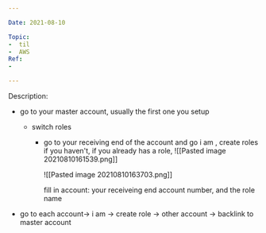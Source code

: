 ```yaml
---

Date: 2021-08-10

Topic:
-  til
-  AWS
Ref:
-

---
```


Description:
* go to your master account, usually the first one you setup
	* switch roles


		* go to your receiving end of the account and go i am , create roles if you haven't, if you already has a role, 
			![[Pasted image 20210810161539.png]]
			
			![[Pasted image 20210810163703.png]]
			
			
			fill in account: your receiveing end account number, and the role name
			
* go to each account-> i am -> create role -> other account -> backlink to master account




